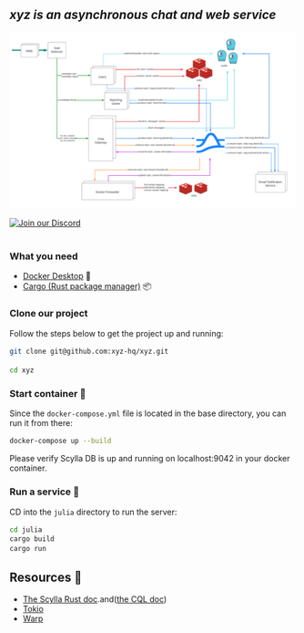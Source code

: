 ## _xyz is an asynchronous chat and web service_


![arch.png](arch.png)

<a href="https://discord.gg/gt8VTZfn6h" target="_blank">
    <img src="https://img.shields.io/badge/Discord-7289DA?style=for-the-badge&logo=discord" alt="Join our Discord" width="300"/>
</a>
<br />
<br />

### What you need 
- [Docker Desktop](https://www.docker.com/products/docker-desktop) 🐳
- [Cargo (Rust package manager)](https://rust-lang.org/tools/install) 📦

### Clone our project 
Follow the steps below to get the project up and running:
```bash
git clone git@github.com:xyz-hq/xyz.git

cd xyz
```
### Start container 🐳
Since the `docker-compose.yml` file is located in the base directory, you can run it from there:
```bash
docker-compose up --build
```
Please verify Scylla DB is up and running on localhost:9042 in your docker container.

### Run a service  🚀
CD into the `julia` directory to run the server:

```bash
cd julia
cargo build
cargo run
```

## Resources 📖
- [The Scylla Rust doc](https://rust-driver.docs.scylladb.com/stable/queries/result.html).and([the CQL doc](https://cassandra.apache.org/doc/latest/cassandra/cql/index.html))
- [Tokio](https://github.com/tokio-rs/tokio#readme)
- [Warp](https://github.com/seanmonstar/warp)

